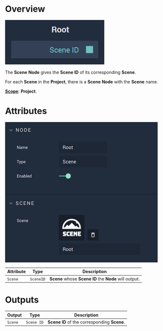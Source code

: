 # Overview

![The Root Node.](../../../.gitbook/assets/rootnode.png)

The **Scene** **Node** gives the **Scene ID** of its corresponding **Scene**.

For each **Scene** in the **Project**, there is a **Scene** **Node** with the **Scene** name. 

[**Scope**](../../overview.md#scopes): **Project**.

# Attributes

![The Root Node Attributes.](../../../.gitbook/assets/rootattributes.png)

|Attribute|Type|Description|
|---|---|---|
| `Scene` | `SceneID` | **Scene** whose **Scene ID** the **Node** will output. |



# Outputs

|Output|Type|Description|
|---|---|---|
| `Scene`   | `Scene ID` | **Scene ID** of the corresponding **Scene**.    |





